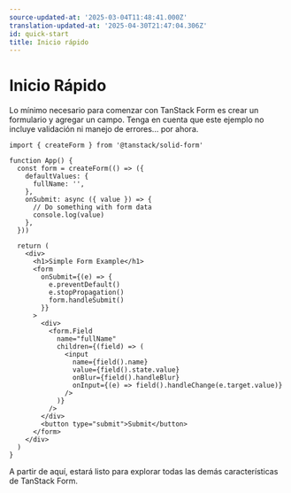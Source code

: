 ```yaml
---
source-updated-at: '2025-03-04T11:48:41.000Z'
translation-updated-at: '2025-04-30T21:47:04.306Z'
id: quick-start
title: Inicio rápido
---
```


# Inicio Rápido

Lo mínimo necesario para comenzar con TanStack Form es crear un formulario y agregar un campo. Tenga en cuenta que este ejemplo no incluye validación ni manejo de errores... por ahora.

```tsx
import { createForm } from '@tanstack/solid-form'

function App() {
  const form = createForm(() => ({
    defaultValues: {
      fullName: '',
    },
    onSubmit: async ({ value }) => {
      // Do something with form data
      console.log(value)
    },
  }))

  return (
    <div>
      <h1>Simple Form Example</h1>
      <form
        onSubmit={(e) => {
          e.preventDefault()
          e.stopPropagation()
          form.handleSubmit()
        }}
      >
        <div>
          <form.Field
            name="fullName"
            children={(field) => (
              <input
                name={field().name}
                value={field().state.value}
                onBlur={field().handleBlur}
                onInput={(e) => field().handleChange(e.target.value)}
              />
            )}
          />
        </div>
        <button type="submit">Submit</button>
      </form>
    </div>
  )
}
```

A partir de aquí, estará listo para explorar todas las demás características de TanStack Form.
